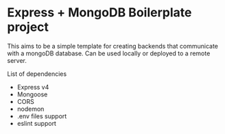 # Express + MongoDB Boilerplate project

This aims to be a simple template for creating backends that communicate
with a mongoDB database.
Can be used locally or deployed to a remote server.

List of dependencies
- Express v4
- Mongoose
- CORS
- nodemon
- .env files support
- eslint support
